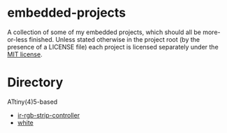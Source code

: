 # embedded-projects
A collection of some of my embedded projects, which should all be more-or-less finished. Unless stated otherwise in the project root (by the presence of a LICENSE file) each project is licensed separately under the [MIT license](LICENSE).

# Directory
ATtiny(4)5-based
- [ir-rgb-strip-controller](ir-rgb-strip-controller)
- [white](white)
